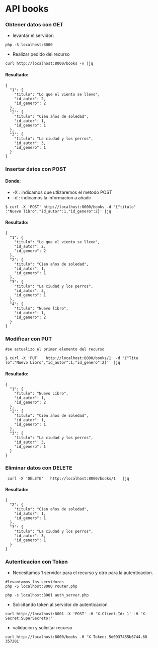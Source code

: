 # **API books**


### **Obtener datos con GET**
- levantar el servidor:
```
php -S localhost:8000
```
- Realizar pedido del recurso
```
curl http://localhost:8000/books -v |jq
```
#### Resultado:
```
{
  "1": {
    "titulo": "Lo que el viento se llevo",
    "id_autor": 2,
    "id_genero": 2
  },
  "2": {
    "titulo": "Cien años de soledad",
    "id_autor": 1,
    "id_genero": 1
  },
  "3": {
    "titulo": "La ciudad y los perros",
    "id_autor": 3,
    "id_genero": 1
  }
}
```



### **Insertar datos con POST**
#### Donde:
- -X : indicamos que utlizaremos el metodo POST
- -d : indicamos la informacion a añadir

```
$ curl -X 'POST' http://localhost:8000/books -d '{"titulo"
:"Nuevo libro","id_autor":1,"id_genero":2}' |jq
```
#### Resultado:
```
{
  "1": {
    "titulo": "Lo que el viento se llevo",
    "id_autor": 2,
    "id_genero": 2
  },
  "2": {
    "titulo": "Cien años de soledad",
    "id_autor": 1,
    "id_genero": 1
  },
  "3": {
    "titulo": "La ciudad y los perros",
    "id_autor": 3,
    "id_genero": 1
  },
  "4": {
    "titulo": "Nuevo libro",
    "id_autor": 1,
    "id_genero": 2
  }
}
```
### **Modificar con PUT**
```
#se actualizo el primer elemento del recurso

$ curl -X 'PUT'   http://localhost:8000/books/1  -d '{"Titu
lo":"Nuevo Libro","id_autor":1,"id_genero":2}'  |jq
```
#### Resultado:
```
{
  "1": {
    "Titulo": "Nuevo Libro",
    "id_autor": 1,
    "id_genero": 2
  },
  "2": {
    "titulo": "Cien años de soledad",
    "id_autor": 1,
    "id_genero": 1
  },
  "3": {
    "titulo": "La ciudad y los perros",
    "id_autor": 3,
    "id_genero": 1
  }
}
```
### **Eliminar datos con DELETE**
```
 curl -X 'DELETE'   http://localhost:8000/books/1   |jq
```
#### Resultado:
```
{
  "2": {
    "titulo": "Cien años de soledad",
    "id_autor": 1,
    "id_genero": 1
  },
  "3": {
    "titulo": "La ciudad y los perros",
    "id_autor": 3,
    "id_genero": 1
  }
}
```
 ### **Autenticacion con Token**

- Necesitamos 1 servidor para el recurso y otro para la autenticacion.

```
#levantamos los servidores
php -S localhost:8000 router.php 

php -s localhost:8001 auth_server.php

```
- Solicitando token al servidor de autenticacion
```
curl http://localhost:8001 -X 'POST' -H 'X-Client-Id: 1' -H 'X-Secret:SuperSecreto!'
```
- validacion y solicitar recurso
```
curl http://localhost:8000/books -H 'X-Token: 5d0937455b6744.68
357201'
```




